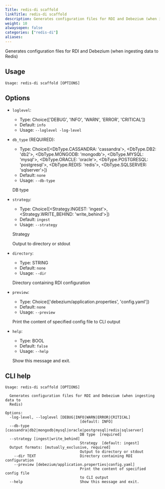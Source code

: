 ```yaml
---
Title: redis-di scaffold
linkTitle: redis-di scaffold
description: Generates configuration files for RDI and Debezium (when ingesting data to Redis)
weight: 10
alwaysopen: false
categories: ["redis-di"]
aliases:
---
```


Generates configuration files for RDI and Debezium (when ingesting data to Redis)

## Usage

```
Usage: redis-di scaffold [OPTIONS]
```

## Options

- `loglevel`:

  - Type: Choice(['DEBUG', 'INFO', 'WARN', 'ERROR', 'CRITICAL'])
  - Default: `info`
  - Usage: `--loglevel
-log-level`

- `db_type` (REQUIRED):

  - Type: Choice([<DbType.CASSANDRA: 'cassandra'>, <DbType.DB2: 'db2'>, <DbType.MONGODB: 'mongodb'>, <DbType.MYSQL: 'mysql'>, <DbType.ORACLE: 'oracle'>, <DbType.POSTGRESQL: 'postgresql'>, <DbType.REDIS: 'redis'>, <DbType.SQLSERVER: 'sqlserver'>])
  - Default: `none`
  - Usage: `--db-type`

  DB type

- `strategy`:

  - Type: Choice([<Strategy.INGEST: 'ingest'>, <Strategy.WRITE_BEHIND: 'write_behind'>])
  - Default: `ingest`
  - Usage: `--strategy`

  Strategy

  Output to directory or stdout

- `directory`:

  - Type: STRING
  - Default: `none`
  - Usage: `--dir`

  Directory containing RDI configuration

- `preview`:

  - Type: Choice(['debezium/application.properties', 'config.yaml'])
  - Default: `none`
  - Usage: `--preview`

  Print the content of specified config file to CLI output

- `help`:

  - Type: BOOL
  - Default: `false`
  - Usage: `--help`

  Show this message and exit.

## CLI help

```
Usage: redis-di scaffold [OPTIONS]

  Generates configuration files for RDI and Debezium (when ingesting data to
  Redis)

Options:
  -log-level, --loglevel [DEBUG|INFO|WARN|ERROR|CRITICAL]
                                  [default: INFO]
  --db-type [cassandra|db2|mongodb|mysql|oracle|postgresql|redis|sqlserver]
                                  DB type  [required]
  --strategy [ingest|write_behind]
                                  Strategy  [default: ingest]
  Output formats: [mutually_exclusive, required]
                                  Output to directory or stdout
    --dir TEXT                    Directory containing RDI configuration
    --preview [debezium/application.properties|config.yaml]
                                  Print the content of specified config file
                                  to CLI output
  --help                          Show this message and exit.
```
